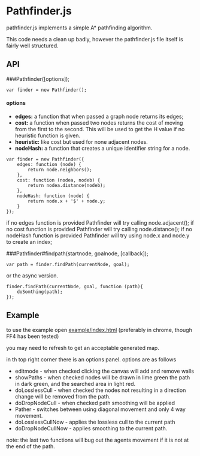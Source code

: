 Pathfinder.js
==============

pathfinder.js implements a simple A* pathfinding algorithm.

This code needs a clean up badly, however the pathfinder.js file itself is fairly well structured.

API
---

###Pathfinder([options]);

    var finder = new Pathfinder();

#### options

* __edges:__ a function that when passed a graph node returns its edges;
* __cost:__ a function when passed two nodes returns the cost of moving from the first to the second. 
  This will be used to get the H value if no heuristic function is given.
* __heuristic:__ like cost but used for none adjacent nodes.
* __nodeHash:__ a function that creates a unique identifier string for a node.


```
var finder = new Pathfinder({
    edges: function (node) {
        return node.neighbors();
    },
    cost: function (nodea, nodeb) {
        return nodea.distance(nodeb);
    },
    nodeHash: function (node) {
        return node.x + '$' + node.y;
    }
});
```
    
if no edges function is provided Pathfinder will try calling node.adjacent();
if no cost function is provided Pathfinder will try calling node.distance();
if no nodeHash function is provided Pathfinder will try using node.x and node.y to create an index;

###Pathfinder#findpath(startnode, goalnode, [callback]);

    var path = finder.findPath(currentNode, goal);

or the async version.

    finder.findPath(currentNode, goal, function (path){
        doSomthing(path);
    });


Example
-------

to use the example open [example/index.html](example/index.html) (preferably in chrome, though FF4 has been tested)

you may need to refresh to get an acceptable generated map.

in th top right corner there is an options panel.
options are as follows

* editmode - when checked clicking the canvas will add and remove walls
* showPaths - when checked nodes will be drawn in lime green the path in dark green, and the searched area in light red.
* doLosslessCull - when checked the nodes not resulting in a direction change will be removed from the path.
* doDropNodeCull - when checked path smoothing will be applied
* Pather - switches between using diagonal movement and only 4 way movement.
* doLosslessCullNow - applies the lossless cull to the current path
* doDropNodeCullNow - applies smoothing to the current path.

note: the last two functions will bug out the agents movement if it is not at the end of the path.
